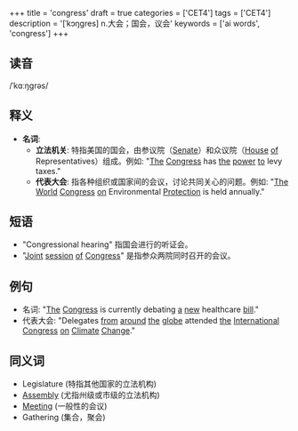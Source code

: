 +++
title = 'congress'
draft = true
categories = ['CET4']
tags = ['CET4']
description = '[ˈkɔŋgres] n.大会；国会，议会'
keywords = ['ai words', 'congress']
+++

## 读音
/ˈkɑːŋɡrəs/

## 释义
- **名词**: 
   - **立法机关**: 特指美国的国会，由参议院（[Senate](/post/senate/)）和众议院（[House](/post/house/) [of](/post/of/) Representatives）组成。例如: "[The](/post/the/) [Congress](/post/congress/) has [the](/post/the/) [power](/post/power/) [to](/post/to/) levy taxes."
   - **代表大会**: 指各种组织或国家间的会议，讨论共同关心的问题。例如: "[The](/post/the/) [World](/post/world/) [Congress](/post/congress/) [on](/post/on/) Environmental [Protection](/post/protection/) is held annually."

## 短语
- "Congressional hearing" 指国会进行的听证会。
- "[Joint](/post/joint/) [session](/post/session/) [of](/post/of/) [Congress](/post/congress/)" 是指参众两院同时召开的会议。

## 例句
- 名词: "[The](/post/the/) [Congress](/post/congress/) is currently debating [a](/post/a/) [new](/post/new/) healthcare [bill](/post/bill/)."
- 代表大会: "Delegates [from](/post/from/) [around](/post/around/) [the](/post/the/) [globe](/post/globe/) attended [the](/post/the/) [International](/post/international/) [Congress](/post/congress/) [on](/post/on/) [Climate](/post/climate/) [Change](/post/change/)."

## 同义词
- Legislature (特指其他国家的立法机构)
- [Assembly](/post/assembly/) (尤指州级或市级的立法机构)
- [Meeting](/post/meeting/) (一般性的会议)
- Gathering (集合，聚会)
